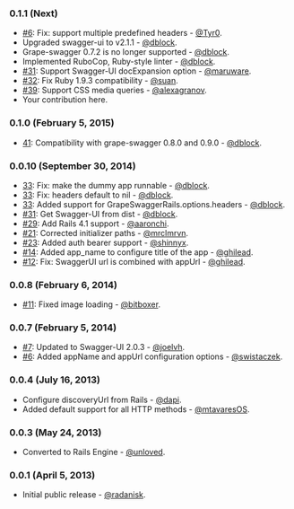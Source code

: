 ### 0.1.1 (Next)

* [#6](https://github.com/ruby-grape/grape-swagger-rails/pull/6): Fix: support multiple predefined headers - [@Tyr0](https://github.com/tyr0).
* Upgraded swagger-ui to v2.1.1 - [@dblock](https://github.com/dblock).
* Grape-swagger 0.7.2 is no longer supported - [@dblock](https://github.com/dblock).
* Implemented RuboCop, Ruby-style linter - [@dblock](https://github.com/dblock).
* [#31](https://github.com/ruby-grape/grape-swagger-rails/pull/31): Support Swagger-UI docExpansion option - [@maruware](https://github.com/maruware).
* [#32](https://github.com/ruby-grape/grape-swagger-rails/pull/32): Fix Ruby 1.9.3 compatibility - [@suan](https://github.com/suan).
* [#39](https://github.com/ruby-grape/grape-swagger-rails/pull/39): Support CSS media queries - [@alexagranov](https://github.com/alexagranov).
* Your contribution here.

### 0.1.0 (February 5, 2015)

* [41](https://github.com/BrandyMint/grape-swagger-rails/pull/41): Compatibility with grape-swagger 0.8.0 and 0.9.0 - [@dblock](https://github.com/dblock).

### 0.0.10 (September 30, 2014)

* [33](https://github.com/BrandyMint/grape-swagger-rails/pull/33): Fix: make the dummy app runnable - [@dblock](https://github.com/dblock).
* [33](https://github.com/BrandyMint/grape-swagger-rails/pull/33): Fix: headers default to nil - [@dblock](https://github.com/dblock).
* [33](https://github.com/BrandyMint/grape-swagger-rails/pull/33): Added support for GrapeSwaggerRails.options.headers - [@dblock](https://github.com/dblock).
* [#31](https://github.com/BrandyMint/grape-swagger-rails/pull/31): Get Swagger-UI from dist - [@dblock](https://github.com/dblock).
* [#29](https://github.com/BrandyMint/grape-swagger-rails/pull/29): Add Rails 4.1 support - [@aaronchi](https://github.com/aaronchi).
* [#21](https://github.com/BrandyMint/grape-swagger-rails/pull/21): Corrected initializer paths - [@mrclmrvn](https://github.com/mrclmrvn).
* [#23](https://github.com/BrandyMint/grape-swagger-rails/pull/23): Added auth bearer support - [@shinnyx](https://github.com/shinnyx).
* [#14](https://github.com/BrandyMint/grape-swagger-rails/pull/14): Added app_name to configure title of the app - [@ghilead](https://github.com/ghilead).
* [#12](https://github.com/BrandyMint/grape-swagger-rails/pull/12): Fix: SwaggerUI url is combined with appUrl - [@ghilead](https://github.com/ghilead).

### 0.0.8 (February 6, 2014)

* [#11](https://github.com/BrandyMint/grape-swagger-rails/pull/11): Fixed image loading - [@bitboxer](https://github.com/bitboxer).

### 0.0.7 (February 5, 2014)

* [#7](https://github.com/BrandyMint/grape-swagger-rails/pull/7): Updated to Swagger-UI 2.0.3 - [@joelvh](https://github.com/joelvh).
* [#6](https://github.com/BrandyMint/grape-swagger-rails/pull/6): Added appName and appUrl configuration options - [@swistaczek](https://github.com/swistaczek).

### 0.0.4 (July 16, 2013)

* Configure discoveryUrl from Rails - [@dapi](https://github.com/dapi).
* Added default support for all HTTP methods  - [@mtavaresOS](https://github.com/mtavaresOS).

### 0.0.3 (May 24, 2013)

* Converted to Rails Engine - [@unloved](https://github.com/unloved).

### 0.0.1 (April 5, 2013)

* Initial public release - [@radanisk](https://github.com/Radanisk).
